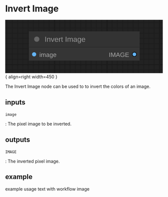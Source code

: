# Invert Image

![Invert Image node](media/InvertImage.svg){ align=right width=450 }

The Invert Image node can be used to to invert the colors of an image.

## inputs

`image`

:   The pixel image to be inverted.


## outputs

`IMAGE`

:   The inverted pixel image.

## example

example usage text with workflow image